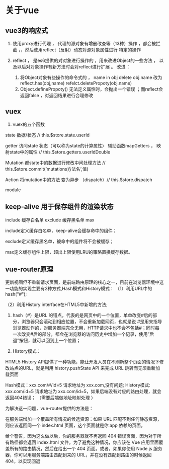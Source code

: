 # 关于vue 

## vue3的响应式

1. 使用proxy进行代理 ， 代理的源对象有增删改查等（13种）操作 ，都会被拦截  ，，然后使用reflect（反射）动态对源对象属性进行
特定的操作 


2. reflect ， 是es6提供的对对象进行操作的   ，用来改进Object的一些方法 ， 以及以后对对象操作有新方法时会对reflect进行扩展  。 改进 ：
     1. 将Object对象有些操作的命令式的 ， name in obj   delete obj.name  改为  reflect.has(obj,name) 
refelct.deletePropoty(obj.name)    
    2. Object.definePropoty() 无法定义属性时，会抛出一个错误 ；而reflect会返回false  ，对返回结果进行合理修改

## vuex 

1. vuex的五个函数   

state   数据/状态    // this.$store.state.userId

getter    访问state 状态（可以称为state的计算属性）   辅助函数mapGetters   ， 映射state中的属性 // this.$store.getters.userIdDouble

Mutation  都state中的数据进行修改中间处理方法 //  this.$store.commit(‘mutations方法名’,值)

Action  将mutation中的方法  变为异步   （dispatch）// this.$store.dispatch

module  

## keep-alive 用于保存组件的渲染状态

include  缓存白名单
exclude    缓存黑名单
max 

include定义缓存白名单，keep-alive会缓存命中的组件；

exclude定义缓存黑名单，被命中的组件将不会被缓存；

max定义缓存组件上限，超出上限使用LRU的策略置换缓存数据。

## vue-router原理

更新视图但不重新请求页面，是前端路由原理的核心之一，目前在浏览器环境中这一功能的实现主要有2种方式,Hash模式和History模式：
（1）利用URL中的hash("#");

（2）利用History interface在HTML5中新增的方法;



1. hash（#）是URL 的锚点，代表的是网页中的一个位置，单单改变#后的部分，浏览器只会滚动到相应位置，不会重新加载网页，也就是说 #是用来指导浏览器动作的，对服务器端完全无用，HTTP请求中也不会不包括#；同时每一次改变#后的部分，都会在浏览器的访问历史中增加一个记录，使用”后退”按钮，就可以回到上一个位置；






2. History模式：


HTML5 History API提供了一种功能，能让开发人员在不刷新整个页面的情况下修改站点的URL，就是利用 history.pushState API 来完成 URL 跳转而无须重新加载页面


Hash模式：xxx.com/#/id=5 请求地址为 xxx.com,没有问题; 
History模式: xxx.com/id=5 请求地址为 xxx.com/id=5，如果后端没有对应的路由处理，就会返回404错误； （需要后端做地址映射处理 ）

为解决这一问题，vue-router提供的方法是：

在服务端增加一个覆盖所有情况的候选资源：如果 URL 匹配不到任何静态资源，则应该返回同一个 index.html 页面，这个页面就是你 app 依赖的页面。

给个警告，因为这么做以后，你的服务器就不再返回 404 错误页面，因为对于所有路径都会返回 index.html 文件。为了避免这种情况，你应该在 Vue 应用里面覆盖所有的路由情况，然后在给出一个 404 页面。或者，如果你使用 Node.js 服务器，你可以用服务端路由匹配到来的 URL，并在没有匹配到路由的时候返回 404，以实现回退 




